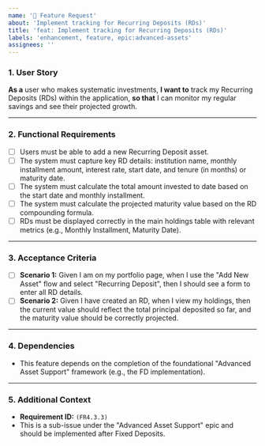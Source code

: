 ```yaml
---
name: '🚀 Feature Request'
about: 'Implement tracking for Recurring Deposits (RDs)'
title: 'feat: Implement tracking for Recurring Deposits (RDs)'
labels: 'enhancement, feature, epic:advanced-assets'
assignees: ''
---
```


### 1. User Story

**As a** user who makes systematic investments,
**I want to** track my Recurring Deposits (RDs) within the application,
**so that** I can monitor my regular savings and see their projected growth.

---

### 2. Functional Requirements

*   [ ] Users must be able to add a new Recurring Deposit asset.
*   [ ] The system must capture key RD details: institution name, monthly installment amount, interest rate, start date, and tenure (in months) or maturity date.
*   [ ] The system must calculate the total amount invested to date based on the start date and monthly installment.
*   [ ] The system must calculate the projected maturity value based on the RD compounding formula.
*   [ ] RDs must be displayed correctly in the main holdings table with relevant metrics (e.g., Monthly Installment, Maturity Date).

---

### 3. Acceptance Criteria

*   [ ] **Scenario 1:** Given I am on my portfolio page, when I use the "Add New Asset" flow and select "Recurring Deposit", then I should see a form to enter all RD details.
*   [ ] **Scenario 2:** Given I have created an RD, when I view my holdings, then the current value should reflect the total principal deposited so far, and the maturity value should be correctly projected.

---

### 4. Dependencies

*   This feature depends on the completion of the foundational "Advanced Asset Support" framework (e.g., the FD implementation).

---

### 5. Additional Context

*   **Requirement ID:** `(FR4.3.3)`
*   This is a sub-issue under the "Advanced Asset Support" epic and should be implemented after Fixed Deposits.